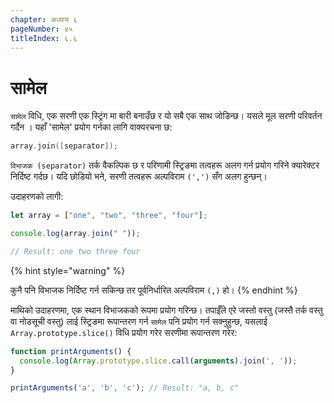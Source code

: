 ```yaml
---
chapter: अध्याय ६
pageNumber: ४५
titleIndex: ६.६
---
```

# सामेल

`सामेल` विधि, एक सरणी एक स्ट्रिंग मा बारी बनाउँछ र यो सबै एक साथ जोडिन्छ। यसले मूल सरणी परिवर्तन गर्दैन । यहाँ 'सामेल' प्रयोग गर्नका लागि वाक्यरचना छ:

```c
array.join([separator]);
```

`विभाजक (separator)` तर्क वैकल्पिक छ र परिणामी स्ट्रिङमा तत्वहरू अलग गर्न प्रयोग गरिने क्यारेक्टर निर्दिष्ट गर्दछ। यदि छोडियो भने, सरणी तत्वहरू अल्पविराम `(',')` सँग अलग हुन्छन्।

उदाहरणको लागी:

```javascript
let array = ["one", "two", "three", "four"]; 

console.log(array.join(" ")); 

// Result: one two three four
```

{% hint style="warning" %}

कुनै पनि विभाजक निर्दिष्ट गर्न सकिन्छ तर पूर्वनिर्धारित अल्पविराम `(,)` हो।
{% endhint %}

माथिको उदाहरणमा, एक स्थान विभाजकको रूपमा प्रयोग गरिन्छ। तपाईँले एरे जस्तो वस्तु (जस्तै तर्क वस्तु वा नोडसूची वस्तु) लाई स्ट्रिङमा रूपान्तरण गर्न `सामेल` पनि प्रयोग गर्न सक्नुहुन्छ, यसलाई `Array.prototype.slice()` विधि प्रयोग गरेर सरणीमा रूपान्तरण गरेर:

```javascript
function printArguments() {
  console.log(Array.prototype.slice.call(arguments).join(', '));
}

printArguments('a', 'b', 'c'); // Result: "a, b, c"
```
